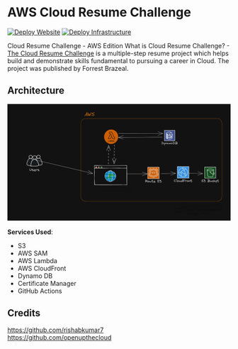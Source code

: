 # AWS Cloud Resume Challenge
[![Deploy Website](https://github.com/includeSimon/cloud-resume-challenge/actions/workflows/deploy.yml/badge.svg)](https://github.com/includeSimon/cloud-resume-challenge/actions/workflows/deploy.yml)
[![Deploy Infrastructure](https://github.com/includeSimon/cloud-resume-challenge/actions/workflows/terraform.yml/badge.svg)](https://github.com/includeSimon/cloud-resume-challenge/actions/workflows/terraform.yml)

Cloud Resume Challenge - AWS Edition
What is Cloud Resume Challenge? - [The Cloud Resume Challenge](https://cloudresumechallenge.dev/) is a multiple-step resume project which helps build and demonstrate skills fundamental to pursuing a career in Cloud. The project was published by Forrest Brazeal.

## Architecture

![Architecture Diagram](/img/AWS-Architecture-Cloud-resume-challenge.png)

**Services Used**:

- S3
- AWS SAM
- AWS Lambda
- AWS CloudFront
- Dynamo DB
- Certificate Manager
- GitHub Actions

## Credits
https://github.com/rishabkumar7  
https://github.com/openupthecloud
